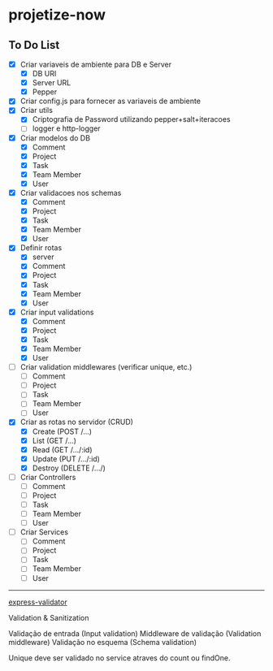 # projetize-now

## To Do List

- [x] Criar variaveis de ambiente para DB e Server
  - [x] DB URI
  - [x] Server URL
  - [x] Pepper
- [x] Criar config.js para fornecer as variaveis de ambiente
- [x] Criar utils
  - [x] Criptografia de Password utilizando pepper+salt+iteracoes
  - [ ] logger e http-logger
- [x] Criar modelos do DB
  - [x] Comment
  - [x] Project
  - [x] Task
  - [x] Team Member
  - [x] User
- [x] Criar validacoes nos schemas
  - [x] Comment
  - [x] Project
  - [x] Task
  - [x] Team Member
  - [x] User
- [x] Definir rotas
  - [x] server
  - [x] Comment
  - [x] Project
  - [x] Task
  - [x] Team Member
  - [x] User
- [x] Criar input validations
  - [x] Comment
  - [x] Project
  - [x] Task
  - [x] Team Member
  - [x] User
- [ ] Criar validation middlewares (verificar unique, etc.)
  - [ ] Comment
  - [ ] Project
  - [ ] Task
  - [ ] Team Member
  - [ ] User
- [x] Criar as rotas no servidor (CRUD)
  - [x] Create (POST /...)
  - [x] List (GET /...)
  - [x] Read (GET /.../:id)
  - [x] Update (PUT /.../:id)
  - [x] Destroy (DELETE /.../)
- [ ] Criar Controllers
  - [ ] Comment
  - [ ] Project
  - [ ] Task
  - [ ] Team Member
  - [ ] User
- [ ] Criar Services
  - [ ] Comment
  - [ ] Project
  - [ ] Task
  - [ ] Team Member
  - [ ] User

---

[express-validator](https://express-validator.github.io/docs/api/validation-chain)

Validation & Sanitization

Validação de entrada (Input validation)
Middleware de validação (Validation middleware)
Validação no esquema (Schema validation)

Unique deve ser validado no service atraves do count ou findOne.
